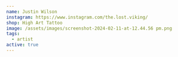 ```yaml
---
name: Justin Wilson
instagram: https://www.instagram.com/the.lost.viking/
shop: High Art Tattoo
image: /assets/images/screenshot-2024-02-11-at-12.44.56 pm.png
tags:
  - artist
active: true
---
```


